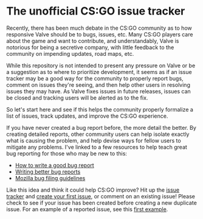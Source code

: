 # The unofficial CS:GO issue tracker

Recently, there has been much debate in the CS:GO community as to how responsive Valve should be to bugs, issues, etc. Many CS:GO players care about the game and want to contribute, and understandably, Valve is notorious for being a secretive company, with little feedback to the community on impending updates, road maps, etc.

While this repository is not intended to present any pressure on Valve or be a suggestion as to where to prioritize development, it seems as if an issue tracker may be a good way for the community to properly report bugs, comment on issues they're seeing, and then help other users in resolving issues they may have. As Valve fixes issues in future releases, issues can be closed and tracking users will be alerted as to the fix.

So let's start here and see if this helps the community properly formalize a list of issues, track updates, and improve the CS:GO experience. 

If you have never created a bug report before, the more detail the better. By creating detailed reports, other community users can help isolate exactly what is causing the problem, and help devise ways for fellow users to mitigate any problems. I've linked to a few resources to help teach great bug reporting for those who may be new to this:

* [How to write a good bug report](http://www.softwaretestinghelp.com/how-to-write-good-bug-report/)
* [Writing better bug reports](http://martiancraft.com/blog/2014/07/good-bug-reports/)
* [Mozilla bug filing guidelines](https://developer.mozilla.org/en-US/docs/Mozilla/QA/Bug_writing_guidelines)

Like this idea and think it could help CS:GO improve? Hit up the [issue tracker](https://github.com/CameronBanga/The-Unofficial-CS-GO-Issue-Tracker/issues) and [create your first issue](https://github.com/CameronBanga/The-Unofficial-CS-GO-Issue-Tracker/issues/new), or comment on an existing issue! Please check to see if your issue has been created before creating a new duplicate issue. For an example of a reported issue, see this [first example](https://github.com/CameronBanga/The-Unofficial-CS-GO-Issue-Tracker/issues/1).
